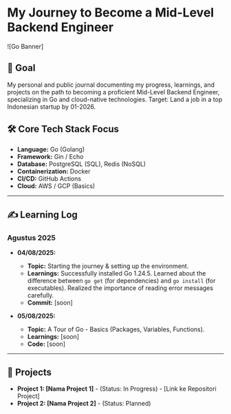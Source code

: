 # My Journey to Become a Mid-Level Backend Engineer

![Go Banner]

## 🎯 Goal

My personal and public journal documenting my progress, learnings, and projects on the path to becoming a proficient Mid-Level Backend Engineer, specializing in Go and cloud-native technologies. Target: Land a job in a top Indonesian startup by 01-2026.

## 🛠️ Core Tech Stack Focus

* **Language:** Go (Golang)
* **Framework:** Gin / Echo
* **Database:** PostgreSQL (SQL), Redis (NoSQL)
* **Containerization:** Docker
* **CI/CD:** GitHub Actions
* **Cloud:** AWS / GCP (Basics)

---

## ✍️ Learning Log

### **Agustus 2025**

* **04/08/2025:**
    * **Topic:** Starting the journey & setting up the environment.
    * **Learnings:** Successfully installed Go 1.24.5. Learned about the difference between `go get` (for dependencies) and `go install` (for executables). Realized the importance of reading error messages carefully.
    * **Commit:** [soon]

* **05/08/2025:**
    * **Topic:** A Tour of Go - Basics (Packages, Variables, Functions).
    * **Learnings:** [soon]
    * **Code:** [soon]

---

## 🚀 Projects

* **Project 1: [Nama Project 1]** - (Status: In Progress) - [Link ke Repositori Project]
* **Project 2: [Nama Project 2]** - (Status: Planned)

